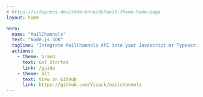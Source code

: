 ```yaml
---
# https://vitepress.dev/reference/default-theme-home-page
layout: home

hero:
  name: "MailChannels"
  text: "Node.js SDK"
  tagline: "Integrate MailChannels API into your Javascript or Typescript server-side applications."
  actions:
    - theme: brand
      text: Get Started
      link: /guide
    - theme: alt
      text: View on GitHub
      link: https://github.com/Yizack/mailchannels
---
```


<!-- @include: ../README.md#roadmap -->
